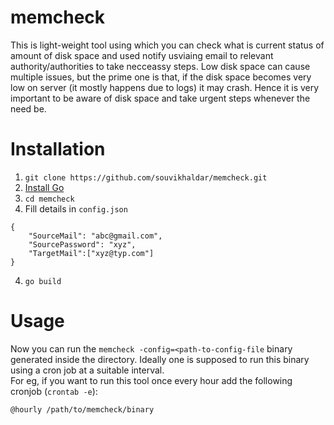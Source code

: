 # memcheck
This is light-weight tool using which you can check what is current status of amount of disk space and used notify usviaing email to relevant authority/authorities to take necceassy steps. Low disk space can cause multiple issues, but the prime one is that, if the disk space becomes very low on server (it mostly happens due to logs) it may crash. Hence it is very important to be aware of disk space and take urgent steps whenever the need be.  
# Installation
1)  `git clone https://github.com/souvikhaldar/memcheck.git`  
2)  [Install Go](https://golang.org/doc/install)  
3)  `cd memcheck`  
4)  Fill details in `config.json`  
```
{
    "SourceMail": "abc@gmail.com",
    "SourcePassword": "xyz",
    "TargetMail":["xyz@typ.com"]
}
```
4)  `go build`  

# Usage  
Now you can run the `memcheck -config=<path-to-config-file` binary generated inside the directory. Ideally one is supposed to run this binary using a cron job at a suitable interval.  
For eg, if you want to run this tool once every hour add the following cronjob (`crontab -e`):  
```
@hourly /path/to/memcheck/binary
```

